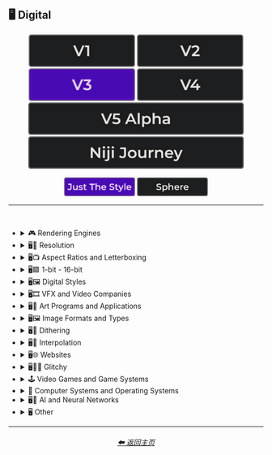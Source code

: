 <h2>🖥 Digital</h2>

<div align="center">

[<img src="/Images/Repo_Parts/Buttons/Version_Buttons/button_version_V1_inactive.webp?raw=true" alt="MidJourney V1" height="64" />](/Pages/MJ_V1/Style_Pages/Sphere/Digital.md)
[<img src="/Images/Repo_Parts/Buttons/Version_Buttons/button_version_V2_inactive.webp?raw=true" alt="MidJourney V2" height="64" />](/Pages/MJ_V2/Style_Pages/Sphere/Digital.md)
[<img src="/Images/Repo_Parts/Buttons/Version_Buttons/button_version_V3_active.webp?raw=true" alt="MidJourney V3" height="64" />](/Pages/MJ_V3/Style_Pages/Just_The_Style/Digital.md)
[<img src="/Images/Repo_Parts/Buttons/Version_Buttons/button_version_V4_inactive.webp?raw=true" alt="MidJourney V4" height="64" />](/Pages/MJ_V4/Style_Pages/Just_The_Style/Digital.md)
<br>
[<img src="/Images/Repo_Parts/Buttons/Version_Buttons/button_version_V5_Alpha_inactive_half.webp?raw=true" alt="MidJourney V5" height="64" />](/Pages/MJ_V5/Style_Pages/Just_The_Style/Digital.md)
[<img src="/Images/Repo_Parts/Buttons/Version_Buttons/button_version_niji_inactive_half.webp?raw=true" alt="Niji Journey" height="64" />](/Pages/Niji_Journey/Style_Pages/Digital.md)

[<img src="/Images/Repo_Parts/Buttons/Image_Type_Buttons/button_just_the_style_active.webp?raw=true" alt="Just The Style" width="140.5" />](/Pages/MJ_V3/Style_Pages/Just_The_Style/Digital.md)
[<img src="/Images/Repo_Parts/Buttons/Image_Type_Buttons/button_sphere_inactive.webp?raw=true" alt="Sphere" width="140.5" />](/Pages/MJ_V3/Style_Pages/Sphere/Digital.md)

</div>

<hr>
<br>


- <details><summary>🎮 Rendering Engines</summary><p><div align="center">

    | Rendering Engine |
    | :-: |
    | <img src="/Images/MJ_V3/MidJourney_Styles/Wave_13/Rendering_Engine.webp?raw=true" width="256" /> |
    
    <br>

    | Octane | Cinema4D | C4D |
    | :-: | :-: | :-: |
    | <img src="/Images/MJ_V3/MidJourney_Styles/Octane.webp?raw=true" width="256" /> | <img src="/Images/MJ_V3/MidJourney_Styles/Cinema4D.webp?raw=true" width="256" /> | <img src="/Images/MJ_V3/MidJourney_Styles/C4D.webp?raw=true" width="256" /> |
    
    <br>
    
    | Unreal Engine | Unity Engine |
    | :-: | :-: |
    | <img src="/Images/MJ_V3/MidJourney_Styles/Unreal_Engine.webp?raw=true" width="256" /> | <img src="/Images/MJ_V3/MidJourney_Styles/Unity_Engine.webp?raw=true" width="256" /> |
    
    <br>
    
    | Rendered in Houdini | Houdini-Render | Redshift Render |
    | :-: | :-: | :-: |
    | <img src="/Images/MJ_V3/MidJourney_Styles/Rendered_in_Houdini.webp?raw=true" width="256" /> | <img src="/Images/MJ_V3/MidJourney_Styles/Houdini-Render.webp?raw=true" width="256" /> | <img src="/Images/MJ_V3/MidJourney_Styles/Redshift_Render.webp?raw=true" width="256" /> |

    <br>
    
    | Blender Render | Cycles Render | OptiX-Render |
    | :-: | :-: | :-: |
    | <img src="/Images/MJ_V3/MidJourney_Styles/Blender_Render.webp?raw=true" width="256" /> | <img src="/Images/MJ_V3/MidJourney_Styles/Cycles_Render.webp?raw=true" width="256" /> | <img src="/Images/MJ_V3/MidJourney_Styles/OptiX-Render.webp?raw=true" width="256" /> |

    <br>
    
    | Povray | Vray | CryEngine |
    | :-: | :-: | :-: |
    | <img src="/Images/MJ_V3/MidJourney_Styles/Povray.webp?raw=true" width="256" /> | <img src="/Images/MJ_V3/MidJourney_Styles/Vray.webp?raw=true" width="256" /> | <img src="/Images/MJ_V3/MidJourney_Styles/CryEngine.webp?raw=true" width="256" /> | 
    
    <br>
    
    | LuxCoreRender | Silicon Render |
    | :-: | :-: |
    | <img src="/Images/MJ_V3/MidJourney_Styles/LuxCoreRender.webp?raw=true" width="256" /> | <img src="/Images/MJ_V3/MidJourney_Styles/Wave_11/Silicon_Render.webp?raw=true" width="256" /> |

    <br>

    | MentalRay-Render | Raylectron |
    | :-: | :-: |
    | <img src="/Images/MJ_V3/MidJourney_Styles/MentalRay-Render.webp?raw=true" width="256" /> | <img src="/Images/MJ_V3/MidJourney_Styles/Raylectron.webp?raw=true" width="256" /> |

    <br>
    
    | Infini-D-Render | Zbrush | Sketchfab |
    | :-: | :-: | :-: |
    | <img src="/Images/MJ_V3/MidJourney_Styles/Infini-D-Render.webp?raw=true" width="256" /> | <img src="/Images/MJ_V3/MidJourney_Styles/Zbrush.webp?raw=true" width="256" /> | <img src="/Images/MJ_V3/MidJourney_Styles/Sketchfab.webp?raw=true" width="256" /> |
    
    <br>
    
    | OpenGL | DirectX |
    | :-: | :-: |
    | <img src="/Images/MJ_V3/MidJourney_Styles/OpenGL.webp?raw=true" width="256" /> | <img src="/Images/MJ_V3/MidJourney_Styles/DirectX.webp?raw=true" width="256" /> |

    <br>
    
    | Autodesk 3ds Max | SketchUp | Terragen |
    | :-: | :-: | :-: |
    | <img src="/Images/MJ_V3/MidJourney_Styles/Autodesk_3ds_Max.webp?raw=true" width="256" /> | <img src="/Images/MJ_V3/MidJourney_Styles/SketchUp.webp?raw=true" width="256" /> | <img src="/Images/MJ_V3/MidJourney_Styles/Terragen.webp?raw=true" width="256" /> |

    <br>
    
    | Arnold Render |
    | :-: |
    | <img src="/Images/MJ_V3/MidJourney_Styles/Wave_14/Arnold_Render.webp?raw=true" width="256" /> |

  </div></p></details>


- <details><summary>🖥📐 Resolution</summary><p><div align="center">

    | 4k | 8k | 16k |
    | :-: | :-: | :-: |
    | <img src="/Images/MJ_V3/MidJourney_Styles/4k.webp?raw=true" width="256" /> | <img src="/Images/MJ_V3/MidJourney_Styles/8k.webp?raw=true" width="256" /> | <img src="/Images/MJ_V3/MidJourney_Styles/16k.webp?raw=true" width="256" /> |
    
    <br>
    
    | 32k | Super-Resolution |
    | :-: | :-: |
    |  <img src="/Images/MJ_V3/MidJourney_Styles/32k.webp?raw=true" width="256" />	| <img src="/Images/MJ_V3/MidJourney_Styles/Super-Resolution.webp?raw=true" width="256" /> |
    
    <br>

    | UHD | Ultra-HD |
    | :-: | :-: |
    | <img src="/Images/MJ_V3/MidJourney_Styles/Wave_14/UHD.webp?raw=true" width="256" /> | <img src="/Images/MJ_V3/MidJourney_Styles/Ultra-HD.webp?raw=true" width="256" /> |

    <br>
    
    | HD | Full-HD |
    | :-: | :-: |
    | <img src="/Images/MJ_V3/MidJourney_Styles/HD.webp?raw=true" width="256" /> | <img src="/Images/MJ_V3/MidJourney_Styles/Full-HD.webp?raw=true" width="256" /> |

    <br>

    | 144p | 240p | 480p |
    | :-: | :-: | :-: |
    | <img src="/Images/MJ_V3/MidJourney_Styles/144p.webp?raw=true" width="256" /> | <img src="/Images/MJ_V3/MidJourney_Styles/240p.webp?raw=true" width="256" /> | <img src="/Images/MJ_V3/MidJourney_Styles/480p.webp?raw=true" width="256" /> |

    <br>

    | 720p | 1080p |
    | :-: | :-: |
    | <img src="/Images/MJ_V3/MidJourney_Styles/720p.webp?raw=true" width="256" /> | <img src="/Images/MJ_V3/MidJourney_Styles/1080p.webp?raw=true" width="256" /> |

    </div></p></details>



- <details><summary>🖥📺 Aspect Ratios and Letterboxing</summary><p><div align="center">

    | Fullscreen | Widescreen | Anamorphic Widescreen |
    | :-: | :-: | :-: |
    | <img src="/Images/MJ_V3/MidJourney_Styles/Fullscreen.webp?raw=true" width="256" /> | <img src="/Images/MJ_V3/MidJourney_Styles/Widescreen.webp?raw=true" width="256" /> | <img src="/Images/MJ_V3/MidJourney_Styles/Anamorphic_Widescreen.webp?raw=true" width="256" /> |

    | Pillarbox | Letterboxing | Windowbox |
    | :-: | :-: | :-: |
    | <img src="/Images/MJ_V3/MidJourney_Styles/Pillarbox.webp?raw=true" width="256" /> | <img src="/Images/MJ_V3/MidJourney_Styles/Letterboxing.webp?raw=true" width="256" /> | <img src="/Images/MJ_V3/MidJourney_Styles/Windowbox.webp?raw=true" width="256" /> |

    </div></p></details>


- <details><summary>🖥🟩 1-bit - 16-bit</summary><p><div align="center">

    | 1-bit | 2-bit | 3-bit |
    | :-: | :-: | :-: |
    | <img src="/Images/MJ_V3/MidJourney_Styles/1-bit.webp?raw=true" width="256" /> | <img src="/Images/MJ_V3/MidJourney_Styles/2-bit.webp?raw=true" width="256" /> | <img src="/Images/MJ_V3/MidJourney_Styles/3-bit.webp?raw=true" width="256" /> | 
    
    <br>
    
    | 4-bit | 4-bit RGB | 6-bit |
    | :-: | :-: | :-: |
    | <img src="/Images/MJ_V3/MidJourney_Styles/4-bit.webp?raw=true" width="256" /> | <img src="/Images/MJ_V3/MidJourney_Styles/4-bit_RGB.webp?raw=true" width="256" /> | <img src="/Images/MJ_V3/MidJourney_Styles/6-bit.webp?raw=true" width="256" /> |
    
    <br>
    
    | 8-bit | 8-bit RGB |
    | :-: | :-: |
    | <img src="/Images/MJ_V3/MidJourney_Styles/8-bit.webp?raw=true" width="256" /> | <img src="/Images/MJ_V3/MidJourney_Styles/8-bit_RGB.webp?raw=true" width="256" /> |
    
    <br>
    
    | 12-bit | 12-bit RGB |
    | :-: | :-: |
    | <img src="/Images/MJ_V3/MidJourney_Styles/12-bit.webp?raw=true" width="256" /> | <img src="/Images/MJ_V3/MidJourney_Styles/12-bit_RGB.webp?raw=true" width="256" /> |

    <br>
    
    | 16-bit | 16-bit RGB |
    | :-: | :-: |
    | <img src="/Images/MJ_V3/MidJourney_Styles/16-bit.webp?raw=true" width="256" /> | <img src="/Images/MJ_V3/MidJourney_Styles/16-bit_RGB.webp?raw=true" width="256" /> |

    </div></p></details>


- <details><summary>🖥🖼 Digital Styles</summary><p><div align="center">

    | AR | VR | HQ |
    | :-: | :-: | :-: |
    | <img src="/Images/MJ_V3/MidJourney_Styles/AR.webp?raw=true" width="256" /> | <img src="/Images/MJ_V3/MidJourney_Styles/VR.webp?raw=true" width="256" /> | <img src="/Images/MJ_V3/MidJourney_Styles/Wave_14/HQ.webp?raw=true" width="256" /> |

    <br>
    
    | Virtualcore | Technocore |
    | :-: | :-: |
    | <img src="/Images/MJ_V3/MidJourney_Styles/Virtualcore.webp?raw=true" width="256" /> | <img src="/Images/MJ_V3/MidJourney_Styles/Technocore.webp?raw=true" width="256" /> |

    <br>

    | Cyberspace | Cyberdelic |
    | :-: | :-: |
    | <img src="/Images/MJ_V3/MidJourney_Styles/Wave_11/Cyberspace.webp?raw=true" width="256" /> | <img src="/Images/MJ_V3/MidJourney_Styles/Cyberdelic.webp?raw=true" width="256" /> |

    <br>

    | Cyberprep | Cybernoir | Cybernetics |
    | :-: | :-: | :-: |
    | <img src="/Images/MJ_V3/MidJourney_Styles/Cyberprep.webp?raw=true" width="256" /> | <img src="/Images/MJ_V3/MidJourney_Styles/Wave_11/Cybernoir.webp?raw=true" width="256" /> | <img src="/Images/MJ_V3/MidJourney_Styles/Wave_14/Cybernetics.webp?raw=true" width="256" /> |

    <br>

    | Hexatron | Trillwave |
    | :-: | :-: |
    | <img src="/Images/MJ_V3/MidJourney_Styles/Hexatron.webp?raw=true" width="256" /> | <img src="/Images/MJ_V3/MidJourney_Styles/Wave_11/Trillwave.webp?raw=true" width="256" /> |


    <br>

    | Analog | Analogpunk |
    | :-: | :-: |
    | <img src="/Images/MJ_V3/MidJourney_Styles/Wave_13/Analog.webp?raw=true" width="256" /> | <img src="/Images/MJ_V3/MidJourney_Styles/Analogpunk.webp?raw=true" width="256" /> |

    <br>

    | Digital | Digitalpunk |
    | :-: | :-: |
    | <img src="/Images/MJ_V3/MidJourney_Styles/Wave_13/Digital.webp?raw=true" width="256" /> | <img src="/Images/MJ_V3/MidJourney_Styles/Digitalpunk.webp?raw=true" width="256" /> |

    <br>

    | Cyber Minimalism | Frutiger Aero | Abstract Tech |
    | :-: | :-: | :-: |
    | <img src="/Images/MJ_V3/MidJourney_Styles/Wave_10/Cyber_Minimalism.webp?raw=true" width="256" /> | <img src="/Images/MJ_V3/MidJourney_Styles/Wave_10/Frutiger_Aero.webp?raw=true" width="256" /> | <img src="/Images/MJ_V3/MidJourney_Styles/Wave_10/Abstract_Tech.webp?raw=true" width="256" /> |

    <br>

    | Emulated | Pixelscape |
    | :-: | :-: |
    | <img src="/Images/MJ_V3/MidJourney_Styles/Pixelscape.webp?raw=true" width="256" /> | <img src="/Images/MJ_V3/MidJourney_Styles/Emulated.webp?raw=true" width="256" /> |

    <br>

    | Memecore | Old Memecore |
    | :-: | :-: |
    | <img src="/Images/MJ_V3/MidJourney_Styles/Memecore.webp?raw=true" width="256" /> | <img src="/Images/MJ_V3/MidJourney_Styles/Wave_10/Old_Memecore.webp?raw=true" width="256" /> |

    <br>

    | Old Web |
    | :-: |
    | <img src="/Images/MJ_V3/MidJourney_Styles/Wave_10/Old_Web.webp?raw=true" width="256" /> |

    <br>
    
    | Algorithmic |
    | :-: |
    | <img src="/Images/MJ_V3/MidJourney_Styles/Algorithmic.webp?raw=true" width="256" /> |

  </div></p></details>
 


- <details><summary>🖥🎞 VFX and Video Companies</summary><p><div align="center">

    | Disney | Pixar | Dreamworks |
    | :-: | :-: | :-: |
    | <img src="/Images/MJ_V3/MidJourney_Styles/Disney.webp?raw=true" width="256" /> | <img src="/Images/MJ_V3/MidJourney_Styles/Pixar.webp?raw=true" width="256" /> | <img src="/Images/MJ_V3/MidJourney_Styles/Dreamworks.webp?raw=true" width="256" /> |

    | IMAX | Imageworks | Framestore |
    | :-: | :-: | :-: |
    | <img src="/Images/MJ_V3/MidJourney_Styles/IMAX.webp?raw=true" width="256" /> | <img src="/Images/MJ_V3/MidJourney_Styles/Imageworks.webp?raw=true" width="256" /> | <img src="/Images/MJ_V3/MidJourney_Styles/Framestore.webp?raw=true" width="256" /> |

    | Pixomondo | Luma Pictures | Criterion Collection |
    | :-: | :-: | :-: |
    | <img src="/Images/MJ_V3/MidJourney_Styles/Pixomondo.webp?raw=true" width="256" /> | <img src="/Images/MJ_V3/MidJourney_Styles/Luma_Pictures.webp?raw=true" width="256" /> | <img src="/Images/MJ_V3/MidJourney_Styles/Criterion_Collection.webp?raw=true" width="256" /> |

  </div></p></details>



- <details><summary>🖥🎨 Art Programs and Applications</summary><p><div align="center">

    | Program | App | Application |
    | :-: | :-: | :-: |
    | <img src="/Images/MJ_V3/MidJourney_Styles/Wave_13/Program.webp?raw=true" width="256" /> | <img src="/Images/MJ_V3/MidJourney_Styles/Wave_13/App.webp?raw=true" width="256" /> | <img src="/Images/MJ_V3/MidJourney_Styles/Wave_13/Application.webp?raw=true" width="256" /> |
    
    <br>

    | Microsoft Paint | MSPaint | Drawn in Kid Pix |
    | :-: | :-: | :-: |
    | <img src="/Images/MJ_V3/MidJourney_Styles/Microsoft_Paint.webp?raw=true" width="256" /> | <img src="/Images/MJ_V3/MidJourney_Styles/MSPaint.webp?raw=true" width="256" /> | <img src="/Images/MJ_V3/MidJourney_Styles/Drawn_in_Kid_Pix.webp?raw=true" width="256" /> |
    
    <br>
    
    | Photoshop | Adobe Lightroom | Drawn in Illustrator |
    | :-: | :-: | :-: |
    | <img src="/Images/MJ_V3/MidJourney_Styles/Photoshop.webp?raw=true" width="256" /> | <img src="/Images/MJ_V3/MidJourney_Styles/Adobe_Lightroom.webp?raw=true" width="256" /> | <img src="/Images/MJ_V3/MidJourney_Styles/Drawn_in_Illustrator.webp?raw=true" width="256" /> |

    <br>

    | Adobe Premier | After Effects |
    | :-: | :-: |
    | <img src="/Images/MJ_V3/MidJourney_Styles/Adobe_Premier.webp?raw=true" width="256" /> | <img src="/Images/MJ_V3/MidJourney_Styles/After_Effects.webp?raw=true" width="256" /> |

    <br>

    | Adobe Flash | Shockwave Flashplayer |
    | :-: | :-: |
    | <img src="/Images/MJ_V3/MidJourney_Styles/Adobe_Flash.webp?raw=true" width="256" /> | <img src="/Images/MJ_V3/MidJourney_Styles/Shockwave_Flashplayer.webp?raw=true" width="256" /> |

    <br>

    | Drawn in Paint.NET | Drawn in GIMP | Drawn in Photo-Paint-X5 |
    | :-: | :-: | :-: |
    | <img src="/Images/MJ_V3/MidJourney_Styles/Drawn_in_Paint.NET.webp?raw=true" width="256" /> | <img src="/Images/MJ_V3/MidJourney_Styles/Drawn_in_GIMP.webp?raw=true" width="256" /> | <img src="/Images/MJ_V3/MidJourney_Styles/Drawn_in_Photo-Paint-X5.webp?raw=true" width="256" /> |

    <br>

    | Drawn in Aseprite | Drawn in Pyxel Edit |
    | :-: | :-: |
    | <img src="/Images/MJ_V3/MidJourney_Styles/Drawn_in_Aseprite.webp?raw=true" width="256" /> | <img src="/Images/MJ_V3/MidJourney_Styles/Drawn_in_Pyxel_Edit.webp?raw=true" width="256" /> |

  </div></p></details>



- <details><summary>🖥🖼 Image Formats and Types</summary><p><div align="center">

    | Graphic | Graphics |
    | :-: | :-: |
    | <img src="/Images/MJ_V3/MidJourney_Styles/Wave_13/Graphic.webp?raw=true" width="256" /> | <img src="/Images/MJ_V3/MidJourney_Styles/Wave_13/Graphics.webp?raw=true" width="256" /> |
    
    <br>
    
    | Picture | Image |
    | :-: | :-: |
    | <img src="/Images/MJ_V3/MidJourney_Styles/Wave_13/Picture.webp?raw=true" width="256" /> | <img src="/Images/MJ_V3/MidJourney_Styles/Wave_13/Image.webp?raw=true" width="256" /> |
    
    <br>

    | Raster | Vector Graphics |
    | :-: | :-: |
    | <img src="/Images/MJ_V3/MidJourney_Styles/Raster.webp?raw=true" width="256" /> | <img src="/Images/MJ_V3/MidJourney_Styles/Vector_Graphics.webp?raw=true" width="256" /> |
    
    <br>
    
    | Bitmap | Jpeg | Icon |
    | :-: | :-: | :-: |
    | <img src="/Images/MJ_V3/MidJourney_Styles/Bitmap.webp?raw=true" width="256" /> | <img src="/Images/MJ_V3/MidJourney_Styles/Jpeg.webp?raw=true" width="256" /> | <img src="/Images/MJ_V3/MidJourney_Styles/Icon.webp?raw=true" width="256" /> |
    
    <br>

    | Animated GIF | Video |
    | :-: | :-: |
    | <img src="/Images/MJ_V3/MidJourney_Styles/Wave_10/Animated_GIF.webp?raw=true" width="256" /> | <img src="/Images/MJ_V3/MidJourney_Styles/Wave_13/Video.webp?raw=true" width="256" /> |

    <br>

    | Render | Rendered | Rendering |
    | :-: | :-: | :-: |
    | <img src="/Images/MJ_V3/MidJourney_Styles/Wave_13/Render.webp?raw=true" width="256" /> | <img src="/Images/MJ_V3/MidJourney_Styles/Wave_13/Rendered.webp?raw=true" width="256" /> | <img src="/Images/MJ_V3/MidJourney_Styles/Wave_13/Rendering.webp?raw=true" width="256" /> |

    <br>

    | 3D Model | 3D Render | Precision Rendering |
    | :-: | :-: | :-: |
    | <img src="/Images/MJ_V3/MidJourney_Styles/3D_Model.webp?raw=true" width="256" /> | <img src="/Images/MJ_V3/MidJourney_Styles/3D_Render.webp?raw=true" width="256" /> | <img src="/Images/MJ_V3/MidJourney_Styles/Precision_Rendering.webp?raw=true" width="256" /> |
    
    <br>
    
    | Wiremap | Lowpoly | Low Poly |
    | :-: | :-: | :-: |
    | <img src="/Images/MJ_V3/MidJourney_Styles/Wiremap.webp?raw=true" width="256" /> | <img src="/Images/MJ_V3/MidJourney_Styles/Lowpoly.webp?raw=true" width="256" /> | <img src="/Images/MJ_V3/MidJourney_Styles/Low_Poly.webp?raw=true" width="256" /> |

    <br>

    | Pre-Rendered Graphics | Physically Based Rendering |
    | :-: | :-: |
    | <img src="/Images/MJ_V3/MidJourney_Styles/Pre-Rendered_Graphics.webp?raw=true" width="256" /> | <img src="/Images/MJ_V3/MidJourney_Styles/Physically_Based_Rendering.webp?raw=true" width="256" /> |

    <br>
    
    | Computational Geometry |
    | :-: |
    | <img src="/Images/MJ_V3/MidJourney_Styles/Computational_Geometry.webp?raw=true" width="256" /> |

    <br>
    
    | Holographic | Holography |
    | :-: | :-: |
    | <img src="/Images/MJ_V3/MidJourney_Styles/Holographic.webp?raw=true" width="256" /> | <img src="/Images/MJ_V3/MidJourney_Styles/Holography.webp?raw=true" width="256" /> |
    
    <br>
    
    | Texture | Seamless Texture |
    | :-: | :-: |
    | <img src="/Images/MJ_V3/MidJourney_Styles/Wave_13/Texture.webp?raw=true" width="256" /> | <img src="/Images/MJ_V3/MidJourney_Styles/Wave_13/Seamless_Texture.webp?raw=true" width="256" /> |
    
    <br>

    | Digital Art | Pixel Art | Voxel Art |
    | :-: | :-: | :-: |
    | <img src="/Images/MJ_V3/MidJourney_Styles/Digital_Art.webp?raw=true" width="256" /> | <img src="/Images/MJ_V3/MidJourney_Styles/Pixel_Art.webp?raw=true" width="256" /> | <img src="/Images/MJ_V3/MidJourney_Styles/Voxel_Art.webp?raw=true" width="256" /> | 
    
    <br>

    | Pixel-Perfect | ASCII | Tilemap |
    | :-: | :-: | :-: |
    | <img src="/Images/MJ_V3/MidJourney_Styles/Pixel-Perfect.webp?raw=true" width="256" /> | <img src="/Images/MJ_V3/MidJourney_Styles/ASCII.webp?raw=true" width="256" /> | <img src="/Images/MJ_V3/MidJourney_Styles/Tilemap.webp?raw=true" width="256" /> |
    
    <br>
    
    | Meme | NFT | Clip Art |
    | :-: | :-: | :-: |
    | <img src="/Images/MJ_V3/MidJourney_Styles/Meme.webp?raw=true" width="256" /> | <img src="/Images/MJ_V3/MidJourney_Styles/NFT.webp?raw=true" width="256" /> | <img src="/Images/MJ_V3/MidJourney_Styles/Clip_Art.webp?raw=true" width="256" /> |
    
    <br>
    
    | Photomontage | Stock Photo | Wallpaper |
    | :-: | :-: | :-: |
    | <img src="/Images/MJ_V3/MidJourney_Styles/Photomontage.webp?raw=true" width="256" /> | <img src="/Images/MJ_V3/MidJourney_Styles/Stock_Photo.webp?raw=true" width="256" /> | <img src="/Images/MJ_V3/MidJourney_Styles/Wallpaper.webp?raw=true" width="256" /> |

    <br>

    | Procedural Texture | Algorithmic Art |
    | :-: | :-: |
    | <img src="/Images/MJ_V3/MidJourney_Styles/Procedural_Texture.webp?raw=true" width="256" /> | <img src="/Images/MJ_V3/MidJourney_Styles/Algorithmic_Art.webp?raw=true" width="256" /> |

    <br>

    | Character Design | Character Portrait |
    | :-: | :-: |
    | <img src="/Images/MJ_V3/MidJourney_Styles/Wave_12/Character_Design.webp?raw=true" width="256" /> | <img src="/Images/MJ_V3/MidJourney_Styles/Character_Portrait.webp?raw=true" width="256" /> |

    <br>
    
    | Creative Commons Attribution |
    | :-: |
    | <img src="/Images/MJ_V3/MidJourney_Styles/Wave_14/Creative_Commons_Attribution.webp?raw=true" width="256" /> |

  </div></p></details>



- <details><summary>🖥🏁 Dithering</summary><p><div align="center">

    | Dither | Dithering |
    | :-: | :-: |
    | <img src="/Images/MJ_V3/MidJourney_Styles/Wave_13/Dither.webp?raw=true" width="256" /> | <img src="/Images/MJ_V3/MidJourney_Styles/Dithering.webp?raw=true" width="256" /> |
    
    <br>

    | Floyd–Steinberg Dithering | Bayer-Matrix Dithering |
    | :-: | :-: |
    | <img src="/Images/MJ_V3/MidJourney_Styles/FloydSteinberg_Dithering.webp?raw=true" width="256" /> | <img src="/Images/MJ_V3/MidJourney_Styles/Bayer-Matrix_Dithering.webp?raw=true" width="256" /> |

    <br>

    | 2x2-Bayer-Matrix Dithering | 4x4-Bayer-Matrix Dithering | 8x8-Bayer-Matrix Dithering |
    | :-: | :-: | :-: |
    | <img src="/Images/MJ_V3/MidJourney_Styles/2x2-Bayer-Matrix_Dithering.webp?raw=true" width="256" /> | <img src="/Images/MJ_V3/MidJourney_Styles/4x4-Bayer-Matrix_Dithering.webp?raw=true" width="256" /> | <img src="/Images/MJ_V3/MidJourney_Styles/8x8-Bayer-Matrix_Dithering.webp?raw=true" width="256" /> |

    <br>

    | Burkes Dithering | Stucki Dithering | Atkinson Dithering |
    | :-: | :-: | :-: |
    | <img src="/Images/MJ_V3/MidJourney_Styles/Burkes_Dithering.webp?raw=true" width="256" /> | <img src="/Images/MJ_V3/MidJourney_Styles/Stucki_Dithering.webp?raw=true" width="256" /> | <img src="/Images/MJ_V3/MidJourney_Styles/Atkinson_Dithering.webp?raw=true" width="256" /> |

    <br>

    | Jarvis-Judice-Ninke Dithering | Sierra Dithering | Gradient-Based Error-Diffusion Dithering |
    | :-: | :-: | :-: |
    | <img src="/Images/MJ_V3/MidJourney_Styles/Jarvis-Judice-Ninke_Dithering.webp?raw=true" width="256" /> | <img src="/Images/MJ_V3/MidJourney_Styles/Sierra_Dithering.webp?raw=true" width="256" /> | <img src="/Images/MJ_V3/MidJourney_Styles/Gradient-Based_Error-Diffusion_Dithering.webp?raw=true" width="256" /> |

  </div></p></details>


- <details><summary>🖥🔘 Interpolation</summary><p><div align="center">

    | Interpolation | Bicubic Interpolation | Bilinear Interpolation |
    | :-: | :-: | :-: |
    | <img src="/Images/MJ_V3/MidJourney_Styles/Interpolation.webp?raw=true" width="256" /> | <img src="/Images/MJ_V3/MidJourney_Styles/Bicubic_Interpolation.webp?raw=true" width="256" /> | <img src="/Images/MJ_V3/MidJourney_Styles/Bilinear_Interpolation.webp?raw=true" width="256" /> |

  </div></p></details>


- <details><summary>🖥🌐 Websites</summary><p><div align="center">

    | Website | Webbrutalism | Geocities |
    | :-: | :-: | :-: |
    | <img src="/Images/MJ_V3/MidJourney_Styles/Website.webp?raw=true" width="256" /> | <img src="/Images/MJ_V3/MidJourney_Styles/Webbrutalism.webp?raw=true" width="256" /> | <img src="/Images/MJ_V3/MidJourney_Styles/Geocities.webp?raw=true" width="256" /> |
    
    <br>

    | Artstation | Trending on Artstation | Polycount |
    | :-: | :-: | :-: |
    | <img src="/Images/MJ_V3/MidJourney_Styles/Artstation.webp?raw=true" width="256" /> | <img src="/Images/MJ_V3/MidJourney_Styles/Trending_on_Artstation.webp?raw=true" width="256" /> | <img src="/Images/MJ_V3/MidJourney_Styles/Polycount.webp?raw=true" width="256" /> |
    
    <br>

    | DeviantArt | Flickr | Behance |
    | :-: | :-: | :-: |
    | <img src="/Images/MJ_V3/MidJourney_Styles/DeviantArt.webp?raw=true" width="256" /> | <img src="/Images/MJ_V3/MidJourney_Styles/Flickr.webp?raw=true" width="256" />  | <img src="/Images/MJ_V3/MidJourney_Styles/Wave_14/Behance.webp?raw=true" width="256" /> |

    <br>
    
    | Social Media |
    | :-: |
    | <img src="/Images/MJ_V3/MidJourney_Styles/Social_Media.webp?raw=true" width="256" /> |

    <br>

    | Art on Instagram | Instagram-Art | Artstation-Art |
    | :-: | :-: | :-: |
    | <img src="/Images/MJ_V3/MidJourney_Styles/Art_on_Instagram.webp?raw=true" width="256" /> | <img src="/Images/MJ_V3/MidJourney_Styles/Wave_13/Instagram-Art.webp?raw=true" width="256" /> | <img src="/Images/MJ_V3/MidJourney_Styles/Wave_13/Artstation-Art.webp?raw=true" width="256" /> |
    
    <br>
    
    | CGSociety | Pixiv | Unsplash |
    | :-: | :-: | :-: |
    | <img src="/Images/MJ_V3/MidJourney_Styles/CGSociety.webp?raw=true" width="256" /> | <img src="/Images/MJ_V3/MidJourney_Styles/Pixiv.webp?raw=true" width="256" /> | <img src="/Images/MJ_V3/MidJourney_Styles/Unsplash.webp?raw=true" width="256" /> |

    <br>
    
    | Google Maps |
    | :-: |
    | <img src="/Images/MJ_V3/MidJourney_Styles/Wave_12/Google_Maps.webp?raw=true" width="256" /> |

    <br>
    
    | Flaticon |
    | :-: |
    | <img src="/Images/MJ_V3/MidJourney_Styles/Flaticon.webp?raw=true" width="256" /> |

  </div></p></details>


- <details><summary>🖥👩‍💻 Glitchy</summary><p><div align="center">

    | Glitchcore | Matrix |
    | :-: | :-: |
    | <img src="/Images/MJ_V3/MidJourney_Styles/Glitchcore.webp?raw=true" width="256" /> | <img src="/Images/MJ_V3/MidJourney_Styles/Matrix.webp?raw=true" width="256" /> |

    | Glitchy | Glitching |
    | :-: | :-: |
    | <img src="/Images/MJ_V3/MidJourney_Styles/Glitchy.webp?raw=true" width="256" /> | <img src="/Images/MJ_V3/MidJourney_Styles/Glitching.webp?raw=true" width="256" /> |
    
    <br>
    
    | Data Moshing | Datamoshing | Databending |
    | :-: | :-: | :-: |
    | <img src="/Images/MJ_V3/MidJourney_Styles/Data_Moshing.webp?raw=true" width="256" /> | <img src="/Images/MJ_V3/MidJourney_Styles/Datamoshing.webp?raw=true" width="256" /> | <img src="/Images/MJ_V3/MidJourney_Styles/Databending.webp?raw=true" width="256" /> |
    
    <br>
    
    | Data Manipulation | Artifacting | Fuzzing |
    | :-: | :-: | :-: |
    | <img src="/Images/MJ_V3/MidJourney_Styles/Data_Manipulation.webp?raw=true" width="256" /> | <img src="/Images/MJ_V3/MidJourney_Styles/Artifacting.webp?raw=true" width="256" /> | <img src="/Images/MJ_V3/MidJourney_Styles/Fuzzing.webp?raw=true" width="256" /> |

  </div></p></details>


- <details><summary>🕹 Video Games and Game Systems</summary><p>

  - <details><summary>🕹🖼 Video Game Styles</summary><p><div align="center">

    | Game | Video Game | Flash Game |
    | :-: | :-: | :-: |
    | <img src="/Images/MJ_V3/MidJourney_Styles/Wave_13/Game.webp?raw=true" width="256" /> | <img src="/Images/MJ_V3/MidJourney_Styles/Video_Game.webp?raw=true" width="256" /> | <img src="/Images/MJ_V3/MidJourney_Styles/Flash_Game.webp?raw=true" width="256" /> |
    
    <br>
    
    | HD Mod |
    | :-: |
    | <img src="/Images/MJ_V3/MidJourney_Styles/HD_Mod.webp?raw=true" width="256" /> |
    
    <br>
    
    | Gamercore | Nintencore | Nintendo |
    | :-: | :-: | :-: |
    | <img src="/Images/MJ_V3/MidJourney_Styles/Gamercore.webp?raw=true" width="256" /> | <img src="/Images/MJ_V3/MidJourney_Styles/Nintencore.webp?raw=true" width="256" /> | <img src="/Images/MJ_V3/MidJourney_Styles/Wave_14/Nintendo.webp?raw=true" width="256" /> |
    
    <br>
    
    | Tetris | Tetris Style |
    | :-: | :-: |
    | <img src="/Images/MJ_V3/MidJourney_Styles/Tetris.webp?raw=true" width="256" /> |  <img src="/Images/MJ_V3/MidJourney_Styles/Games/Tetris_Style.webp?raw=true" width="256" /> |
    
    <br>
    
    | Pacman | Pac-Man Style |
    | :-: | :-: |
    | <img src="/Images/MJ_V3/MidJourney_Styles/Pacman.webp?raw=true" width="256" /> |  <img src="/Images/MJ_V3/MidJourney_Styles/Games/Pac-Man_Style.webp?raw=true" width="256" /> |
    
    <br>
    
    | Minecraft | Minecraft Style |
    | :-: | :-: |
    | <img src="/Images/MJ_V3/MidJourney_Styles/Minecraft.webp?raw=true" width="256" /> |  <img src="/Images/MJ_V3/MidJourney_Styles/Games/Minecraft_Style.webp?raw=true" width="256" /> |
    
    <br>
    
    | Terraria | Terraria Style |
    | :-: | :-: |
    | <img src="/Images/MJ_V3/MidJourney_Styles/Terraria.webp?raw=true" width="256" /> |  <img src="/Images/MJ_V3/MidJourney_Styles/Games/Terraria_Style.webp?raw=true" width="256" /> |
    
    <br>
    
    | Roblox |
    | :-: |
    | <img src="/Images/MJ_V3/MidJourney_Styles/Wave_10/Roblox.webp?raw=true" width="256" /> |
    
    <br>
    
    | No Mans Sky |
    | :-: |
    | <img src="/Images/MJ_V3/MidJourney_Styles/Wave_10/No_Mans_Sky.webp?raw=true" width="256" /> |
    
    <br>
    
    | Farmville |
    | :-: |
    | <img src="/Images/MJ_V3/MidJourney_Styles/Wave_14/Farmville.webp?raw=true" width="256" /> |
    
    <br>
    
    | Guitar Hero |
    | :-: |
    | <img src="/Images/MJ_V3/MidJourney_Styles/Wave_14/Guitar_Hero.webp?raw=true" width="256" /> |
    
    <br>
    
    | Fallout | Fallout 4 Style |
    | :-: | :-: |
    | <img src="/Images/MJ_V3/MidJourney_Styles/Fallout.webp?raw=true" width="256" /> |  <img src="/Images/MJ_V3/MidJourney_Styles/Games/Fallout_4_Style.webp?raw=true" width="256" /> |
    
    <br>
    
    | Skyrim | Skyrim Style | Morrowind Style |
    | :-: | :-: | :-: |
    | <img src="/Images/MJ_V3/MidJourney_Styles/Skyrim.webp?raw=true" width="256" /> |  <img src="/Images/MJ_V3/MidJourney_Styles/Games/Skyrim_Style.webp?raw=true" width="256" /> | <img src="/Images/MJ_V3/MidJourney_Styles/Games/Morrowind_Style.webp?raw=true" width="256" /> |
    
    <br>
    
    | Stardew Valley Style | Sid Meiers Civilization Style |
    | :-: | :-: |
    | <img src="/Images/MJ_V3/MidJourney_Styles/Games/Stardew_Valley_Style.webp?raw=true" width="256" /> | <img src="/Images/MJ_V3/MidJourney_Styles/Games/Sid_Meiers_Civilization_Style.webp?raw=true" width="256" /> |
    
    <br>
    
    | Super Mario Style | Pokemon Style |
    | :-: | :-: |
    | <img src="/Images/MJ_V3/MidJourney_Styles/Games/Super_Mario_Style.webp?raw=true" width="256" /> | <img src="/Images/MJ_V3/MidJourney_Styles/Games/Pokemon_Style.webp?raw=true" width="256" /> |
    
    <br>
    
    | Angry Birds Style | Candy Crush Saga Style |
    | :-: | :-: |
    | <img src="/Images/MJ_V3/MidJourney_Styles/Games/Angry_Birds_Style.webp?raw=true" width="256" /> | <img src="/Images/MJ_V3/MidJourney_Styles/Games/Candy_Crush_Saga_Style.webp?raw=true" width="256" /> |
    
    <br>
    
    | Polybius | LSD-Dream-Emulator |
    | :-: | :-: |
    | <img src="/Images/MJ_V3/MidJourney_Styles/Polybius.webp?raw=true" width="256" /> | <img src="/Images/MJ_V3/MidJourney_Styles/LSD-Dream-Emulator.webp?raw=true" width="256" /> |
    
    <br>
    
    | Among Us Style | The Sims 4 Style | Cyberpunk 2077 Style |
    | :-: | :-: | :-: |
    | <img src="/Images/MJ_V3/MidJourney_Styles/Games/Among_Us_Style.webp?raw=true" width="256" /> | <img src="/Images/MJ_V3/MidJourney_Styles/Games/The_Sims_4_Style.webp?raw=true" width="256" /> | <img src="/Images/MJ_V3/MidJourney_Styles/Games/Cyberpunk_2077_Style.webp?raw=true" width="256" /> |
    
    <br>
    
    | Fortnite Style | PUBG Style |
    | :-: | :-: |
    | <img src="/Images/MJ_V3/MidJourney_Styles/Games/Fortnite_Style.webp?raw=true" width="256" /> | <img src="/Images/MJ_V3/MidJourney_Styles/Games/PUBG_Style.webp?raw=true" width="256" /> |
    
    <br>
    
    | Doom 3 Style | Quake 3 Style |
    | :-: | :-: |
    | <img src="/Images/MJ_V3/MidJourney_Styles/Games/Doom_3_Style.webp?raw=true" width="256" /> | <img src="/Images/MJ_V3/MidJourney_Styles/Games/Quake_3_Style.webp?raw=true" width="256" /> |
    
    <br>
    
    | Grand Theft Auto Style | Forza Horizon Style |
    | :-: | :-: |
    | <img src="/Images/MJ_V3/MidJourney_Styles/Games/Grand_Theft_Auto_Style.webp?raw=true" width="256" /> | <img src="/Images/MJ_V3/MidJourney_Styles/Games/Forza_Horizon_Style.webp?raw=true" width="256" /> |
    
    <br>
    
    | Assassins Creed Style | Destiny 2 Style | Mass Effect 3 Style |
    | :-: | :-: | :-: |
    | <img src="/Images/MJ_V3/MidJourney_Styles/Games/Assassins_Creed_Style.webp?raw=true" width="256" /> | <img src="/Images/MJ_V3/MidJourney_Styles/Games/Destiny_2_Style.webp?raw=true" width="256" /> | <img src="/Images/MJ_V3/MidJourney_Styles/Games/Mass_Effect_3_Style.webp?raw=true" width="256" /> |
    
    <br>
    
    | Call of Duty Style | Battlefield Style |
    | :-: | :-: |
    | <img src="/Images/MJ_V3/MidJourney_Styles/Games/Call_of_Duty_Style.webp?raw=true" width="256" /> | <img src="/Images/MJ_V3/MidJourney_Styles/Games/Battlefield_Style.webp?raw=true" width="256" /> |
    
    <br>
    
    | Batman Arkham Knight Style | Marvels Spider-Man Style | Star Wars The Old Republic Style |
    | :-: | :-: | :-: |
    | <img src="/Images/MJ_V3/MidJourney_Styles/Games/Batman_Arkham_Knight_Style.webp?raw=true" width="256" /> | <img src="/Images/MJ_V3/MidJourney_Styles/Games/Marvels_Spider-Man_Style.webp?raw=true" width="256" /> | <img src="/Images/MJ_V3/MidJourney_Styles/Games/Star_Wars_The_Old_Republic_Style.webp?raw=true" width="256" /> |
    
    <br>
    
    | Bioshock Style | Resident Evil Style | Silent Hill 2 Style |
    | :-: | :-: | :-: |
    | <img src="/Images/MJ_V3/MidJourney_Styles/Games/Bioshock_Style.webp?raw=true" width="256" /> | <img src="/Images/MJ_V3/MidJourney_Styles/Games/Resident_Evil_Style.webp?raw=true" width="256" /> | <img src="/Images/MJ_V3/MidJourney_Styles/Games/Silent_Hill_2_Style.webp?raw=true" width="256" /> |
    
    <br>
    
    | Dark Souls 3 Style | Ghost of Tsushima Style | For Honor Style |
    | :-: | :-: | :-: |
    | <img src="/Images/MJ_V3/MidJourney_Styles/Games/Dark_Souls_3_Style.webp?raw=true" width="256" /> | <img src="/Images/MJ_V3/MidJourney_Styles/Games/Ghost_of_Tsushima_Style.webp?raw=true" width="256" /> | <img src="/Images/MJ_V3/MidJourney_Styles/Games/For_Honor_Style.webp?raw=true" width="256" /> |
    
    <br>
    
    | The Last of Us Style | Dishonored Style | Prey Style |
    | :-: | :-: | :-: |
    | <img src="/Images/MJ_V3/MidJourney_Styles/Games/The_Last_of_Us_Style.webp?raw=true" width="256" /> | <img src="/Images/MJ_V3/MidJourney_Styles/Games/Dishonored_Style.webp?raw=true" width="256" /> | <img src="/Images/MJ_V3/MidJourney_Styles/Games/Prey_Style.webp?raw=true" width="256" /> |
    
    <br>
    
    | Bloodborne Style | Disco Elysium Style |
    | :-: | :-: |
    | <img src="/Images/MJ_V3/MidJourney_Styles/Games/Bloodborne_Style.webp?raw=true" width="256" /> | <img src="/Images/MJ_V3/MidJourney_Styles/Games/Disco_Elysium_Style.webp?raw=true" width="256" /> |
    
    <br>
    
    | Far Cry Style | Uncharted 4 Style |
    | :-: | :-: |
    | <img src="/Images/MJ_V3/MidJourney_Styles/Games/Far_Cry_Style.webp?raw=true" width="256" /> | <img src="/Images/MJ_V3/MidJourney_Styles/Games/Uncharted_4_Style.webp?raw=true" width="256" /> |
    
    <br>
    
    | DOTA 2 Style | Counter-Strike Style | League of Legends Style |
    | :-: | :-: | :-: |
    | <img src="/Images/MJ_V3/MidJourney_Styles/Games/DOTA_2_Style.webp?raw=true" width="256" /> | <img src="/Images/MJ_V3/MidJourney_Styles/Games/Counter-Strike_Style.webp?raw=true" width="256" /> | <img src="/Images/MJ_V3/MidJourney_Styles/Games/League_of_Legends_Style.webp?raw=true" width="256" /> |
    
    <br>
    
    | Overwatch Style | Runescape Style | Starcraft Style |
    | :-: | :-: | :-: |
    | <img src="/Images/MJ_V3/MidJourney_Styles/Games/Overwatch_Style.webp?raw=true" width="256" /> | <img src="/Images/MJ_V3/MidJourney_Styles/Games/Runescape_Style.webp?raw=true" width="256" /> | <img src="/Images/MJ_V3/MidJourney_Styles/Games/Starcraft_Style.webp?raw=true" width="256" /> |
    
    <br>
    
    | Gears of War Style | God of War Style | Total War Warhammer Style |
    | :-: | :-: | :-: |
    | <img src="/Images/MJ_V3/MidJourney_Styles/Games/Gears_of_War_Style.webp?raw=true" width="256" /> | <img src="/Images/MJ_V3/MidJourney_Styles/Games/God_of_War_Style.webp?raw=true" width="256" /> | <img src="/Images/MJ_V3/MidJourney_Styles/Games/Total_War_Warhammer_Style.webp?raw=true" width="256" /> |
    
    <br>
    
    | World of Warcraft Style | Diablo Style | Fable 2 Style |
    | :-: | :-: | :-: |
    | <img src="/Images/MJ_V3/MidJourney_Styles/Games/World_of_Warcraft_Style.webp?raw=true" width="256" /> | <img src="/Images/MJ_V3/MidJourney_Styles/Games/Diablo_Style.webp?raw=true" width="256" /> | <img src="/Images/MJ_V3/MidJourney_Styles/Games/Fable_2_Style.webp?raw=true" width="256" /> |
    
    <br>
    
    | Witcher Style | Witcher 3 Style | Hearthstone Style |
    | :-: | :-: | :-: |
    | <img src="/Images/MJ_V3/MidJourney_Styles/Games/Witcher_Style.webp?raw=true" width="256" /> | <img src="/Images/MJ_V3/MidJourney_Styles/Games/Witcher_3_Style.webp?raw=true" width="256" /> | <img src="/Images/MJ_V3/MidJourney_Styles/Games/Hearthstone_Style.webp?raw=true" width="256" /> |
    
    <br>
    
    | Final Fantasy Style | Divinity Original Sin 2 Style | Dragon Age Style |
    | :-: | :-: | :-: |
    | <img src="/Images/MJ_V3/MidJourney_Styles/Games/Final_Fantasy_Style.webp?raw=true" width="256" /> | <img src="/Images/MJ_V3/MidJourney_Styles/Games/Divinity_Original_Sin_2_Style.webp?raw=true" width="256" /> | <img src="/Images/MJ_V3/MidJourney_Styles/Games/Dragon_Age_Style.webp?raw=true" width="256" /> |
    
    <br>
    
    | Horizon Zero Dawn Style | Legends of Runeterra Style | Monster Hunter Rise Style |
    | :-: | :-: | :-: |
    | <img src="/Images/MJ_V3/MidJourney_Styles/Games/Horizon_Zero_Dawn_Style.webp?raw=true" width="256" /> | <img src="/Images/MJ_V3/MidJourney_Styles/Games/Legends_of_Runeterra_Style.webp?raw=true" width="256" /> | <img src="/Images/MJ_V3/MidJourney_Styles/Games/Monster_Hunter_Rise_Style.webp?raw=true" width="256" /> |
    
    <br>
    
    | Ori and The Blind Forest Style | The Long Dark Style |
    | :-: | :-: |
    | <img src="/Images/MJ_V3/MidJourney_Styles/Games/Ori_and_The_Blind_Forest_Style.webp?raw=true" width="256" /> | <img src="/Images/MJ_V3/MidJourney_Styles/Games/The_Long_Dark_Style.webp?raw=true" width="256" /> |
    
    <br>
    
    | Castlevania Style | Darksiders Style | Graveyard Keeper Style |
    | :-: | :-: | :-: |
    | <img src="/Images/MJ_V3/MidJourney_Styles/Games/Castlevania_Style.webp?raw=true" width="256" /> | <img src="/Images/MJ_V3/MidJourney_Styles/Games/Darksiders_Style.webp?raw=true" width="256" /> | <img src="/Images/MJ_V3/MidJourney_Styles/Games/Graveyard_Keeper_Style.webp?raw=true" width="256" /> |
    
    <br>
    
    | Dune Spice Wars Style | Lineage 2 Style |
    | :-: | :-: |
    | <img src="/Images/MJ_V3/MidJourney_Styles/Games/Dune_Spice_Wars_Style.webp?raw=true" width="256" /> | <img src="/Images/MJ_V3/MidJourney_Styles/Games/Lineage_2_Style.webp?raw=true" width="256" /> |
    
    <br>
    
    | XCOM 2 Style | Heroes of Might and Magic 3 Style | Sea of Theaves Style |
    | :-: | :-: | :-: |
    | <img src="/Images/MJ_V3/MidJourney_Styles/Games/XCOM_2_Style.webp?raw=true" width="256" /> | <img src="/Images/MJ_V3/MidJourney_Styles/Games/Heroes_of_Might_and_Magic_3_Style.webp?raw=true" width="256" /> | <img src="/Images/MJ_V3/MidJourney_Styles/Games/Sea_of_Theaves_Style.webp?raw=true" width="256" /> |
    
    <br>
    
    | Shadowrun Style | Stray Style |
    | :-: | :-: |
    | <img src="/Images/MJ_V3/MidJourney_Styles/Games/Shadowrun_Style.webp?raw=true" width="256" /> | <img src="/Images/MJ_V3/MidJourney_Styles/Games/Stray_Style.webp?raw=true" width="256" /> |
    
    <br>
    
    | FIFA 18 Style |
    | :-: |
    | <img src="/Images/MJ_V3/MidJourney_Styles/Games/FIFA_18_Style.webp?raw=true" width="256" /> |

    </div></p></details>


  - <details><summary>🕹🤺 Video Game Characters</summary><p><div align="center">

    | Mario | Luigi | Yoshi |
    | :-: | :-: | :-: |
    | <img src="/Images/MJ_V3/MidJourney_Styles/Mario.webp?raw=true" width="256" /> | <img src="/Images/MJ_V3/MidJourney_Styles/Luigi.webp?raw=true" width="256" /> | <img src="/Images/MJ_V3/MidJourney_Styles/Yoshi.webp?raw=true" width="256" /> |
    
    <br>
    
    | Princess Peach | Rosalina |
    | :-: | :-: |
    | <img src="/Images/MJ_V3/MidJourney_Styles/Princess_Peach.webp?raw=true" width="256" /> | <img src="/Images/MJ_V3/MidJourney_Styles/Rosalina.webp?raw=true" width="256" /> |
    
    <br>
    
    | Wario | Waluigi |
    | :-: | :-: |
    | <img src="/Images/MJ_V3/MidJourney_Styles/Wario.webp?raw=true" width="256" /> | <img src="/Images/MJ_V3/MidJourney_Styles/Waluigi.webp?raw=true" width="256" /> |
    
    <br>
    
    | Diddy Kong | Donkey Kong | Bowser |
    | :-: | :-: | :-: |
    | <img src="/Images/MJ_V3/MidJourney_Styles/Diddy_Kong.webp?raw=true" width="256" /> | <img src="/Images/MJ_V3/MidJourney_Styles/Donkey_Kong.webp?raw=true" width="256" /> | <img src="/Images/MJ_V3/MidJourney_Styles/Bowser.webp?raw=true" width="256" /> |
    
    <br>
    
    | Goomba | Koopa |
    | :-: | :-: |
    | <img src="/Images/MJ_V3/MidJourney_Styles/Goomba.webp?raw=true" width="256" /> | <img src="/Images/MJ_V3/MidJourney_Styles/Koopa.webp?raw=true" width="256" /> |
    
    <br>
    
    | Kirby | King Dedede |
    | :-: | :-: |
    | <img src="/Images/MJ_V3/MidJourney_Styles/Kirby.webp?raw=true" width="256" /> | <img src="/Images/MJ_V3/MidJourney_Styles/King_Dedede.webp?raw=true" width="256" /> |
    
    <br>
    
    | Pikachu | Meowth | Jigglypuff |
    | :-: | :-: | :-: |
    | <img src="/Images/MJ_V3/MidJourney_Styles/Pikachu.webp?raw=true" width="256" /> | <img src="/Images/MJ_V3/MidJourney_Styles/Meowth.webp?raw=true" width="256" /> | <img src="/Images/MJ_V3/MidJourney_Styles/Jigglypuff.webp?raw=true" width="256" /> |
    
    <br>
    
    | Charmander | Charizard |
    | :-: | :-: |
    | <img src="/Images/MJ_V3/MidJourney_Styles/Charmander.webp?raw=true" width="256" /> | <img src="/Images/MJ_V3/MidJourney_Styles/Charizard.webp?raw=true" width="256" /> |
    
    <br>
    
    | Squirtle | Bulbasaur |
    | :-: | :-: |
    | <img src="/Images/MJ_V3/MidJourney_Styles/Squirtle.webp?raw=true" width="256" /> | <img src="/Images/MJ_V3/MidJourney_Styles/Bulbasaur.webp?raw=true" width="256" /> |
    
    <br>
    
    | Sonic | Knuckles the Echidna | Doctor Eggman |
    | :-: | :-: | :-: |
    | <img src="/Images/MJ_V3/MidJourney_Styles/Sonic.webp?raw=true" width="256" /> | <img src="/Images/MJ_V3/MidJourney_Styles/Knuckles_the_Echidna.webp?raw=true" width="256" /> | <img src="/Images/MJ_V3/MidJourney_Styles/Doctor_Eggman.webp?raw=true" width="256" /> |
    
    <br>
    
    | Mega Man | Metroid | Samus |
    | :-: | :-: | :-: |
    | <img src="/Images/MJ_V3/MidJourney_Styles/Mega_Man.webp?raw=true" width="256" /> | <img src="/Images/MJ_V3/MidJourney_Styles/Metroid.webp?raw=true" width="256" /> | <img src="/Images/MJ_V3/MidJourney_Styles/Samus.webp?raw=true" width="256" /> |
    
    <br>
    
    | Link | Zelda |
    | :-: | :-: |
    | <img src="/Images/MJ_V3/MidJourney_Styles/Link.webp?raw=true" width="256" /> | <img src="/Images/MJ_V3/MidJourney_Styles/Zelda.webp?raw=true" width="256" /> |
    
    <br>
    
    | Chibi-Robo |
    | :-: |
    | <img src="/Images/MJ_V3/MidJourney_Styles/Chibi-Robo.webp?raw=true" width="256" /> |

    </div></p></details>


  - <details><summary>🕹👾 Game System Graphics</summary><p><div align="center">

    | Atari Graphics | Atari 2600 Palette | Atari ST Palette |
    | :-: | :-: | :-: |
    | <img src="/Images/MJ_V3/MidJourney_Styles/Atari_Graphics.webp?raw=true" width="256" /> | <img src="/Images/MJ_V3/MidJourney_Styles/Atari_2600_Palette.webp?raw=true" width="256" /> | <img src="/Images/MJ_V3/MidJourney_Styles/Atari_ST_Palette.webp?raw=true" width="256" /> |

    <br>

    | PS1 Graphics | PlayStation 1 Graphics |
    | :-: | :-: |
    | <img src="/Images/MJ_V3/MidJourney_Styles/PS1_Graphics.webp?raw=true" width="256" /> | <img src="/Images/MJ_V3/MidJourney_Styles/PlayStation_1_Graphics.webp?raw=true" width="256" /> |

    <br>

    | PS2 Graphics | PlayStation 2 Graphics |
    | :-: | :-: |
    | <img src="/Images/MJ_V3/MidJourney_Styles/Wave_10/PS2_Graphics.webp?raw=true" width="256" /> | <img src="/Images/MJ_V3/MidJourney_Styles/PlayStation_2_Graphics.webp?raw=true" width="256" /> |

    <br>

    | PS3 Graphics | PlayStation 3 Graphics |
    | :-: | :-: |
    | <img src="/Images/MJ_V3/MidJourney_Styles/Wave_10/PS3_Graphics.webp?raw=true" width="256" /> | <img src="/Images/MJ_V3/MidJourney_Styles/PlayStation_3_Graphics.webp?raw=true" width="256" /> |

    <br>

    | PS4 Graphics | PlayStation 4 Graphics |
    | :-: | :-: |
    | <img src="/Images/MJ_V3/MidJourney_Styles/Wave_10/PS4_Graphics.webp?raw=true" width="256" /> | <img src="/Images/MJ_V3/MidJourney_Styles/PlayStation_4_Graphics.webp?raw=true" width="256" /> |

    <br>

    | PS5 Graphics | PlayStation 5 Graphics |
    | :-: | :-: |
    | <img src="/Images/MJ_V3/MidJourney_Styles/Wave_10/PS5_Graphics.webp?raw=true" width="256" /> | <img src="/Images/MJ_V3/MidJourney_Styles/PlayStation_5_Graphics.webp?raw=true" width="256" /> |

    <br>

    | PSP Graphics | PlayStation Portable Graphics |
    | :-: | :-: |
    | <img src="/Images/MJ_V3/MidJourney_Styles/Wave_10/PSP_Graphics.webp?raw=true" width="256" /> | <img src="/Images/MJ_V3/MidJourney_Styles/PlayStation_Portable_Graphics.webp?raw=true" width="256" /> |

    <br>

    | PS Vita Graphics | PlayStation Vita Graphics |
    | :-: | :-: |
    | <img src="/Images/MJ_V3/MidJourney_Styles/Wave_10/PS_Vita_Graphics.webp?raw=true" width="256" /> | <img src="/Images/MJ_V3/MidJourney_Styles/PlayStation_Vita_Graphics.webp?raw=true" width="256" /> |

    <br>

    | Xbox Graphics | Xbox 360 Graphics |
    | :-: | :-: |
    | <img src="/Images/MJ_V3/MidJourney_Styles/Wave_10/Xbox_Graphics.webp?raw=true" width="256" /> | <img src="/Images/MJ_V3/MidJourney_Styles/Xbox_360_Graphics.webp?raw=true" width="256" /> |

    <br>

    | Xbox One Graphics | Xbox One X Graphics |
    | :-: | :-: |
    | <img src="/Images/MJ_V3/MidJourney_Styles/Wave_10/Xbox_One_Graphics.webp?raw=true" width="256" /> | <img src="/Images/MJ_V3/MidJourney_Styles/Wave_10/Xbox_One_X_Graphics.webp?raw=true" width="256" /> |

    <br>

    | NES Palette | SNES Palette |
    | :-: | :-: |
    | <img src="/Images/MJ_V3/MidJourney_Styles/NES_Palette.webp?raw=true" width="256" /> | <img src="/Images/MJ_V3/MidJourney_Styles/SNES_Palette.webp?raw=true" width="256" /> |

    <br>

    | Nintendo 64 Graphics | GameCube Graphics |
    | :-: | :-: |
    | <img src="/Images/MJ_V3/MidJourney_Styles/Nintendo_64_Graphics.webp?raw=true" width="256" /> | <img src="/Images/MJ_V3/MidJourney_Styles/Wave_10/GameCube_Graphics.webp?raw=true" width="256" /> |

    <br>

    | Wii Graphics | Wii U Graphics |
    | :-: | :-: |
    | <img src="/Images/MJ_V3/MidJourney_Styles/Wii_Graphics.webp?raw=true" width="256" /> | <img src="/Images/MJ_V3/MidJourney_Styles/Wave_10/Wii_U_Graphics.webp?raw=true" width="256" /> |
    
    <br>

    | Nintendo Switch Graphics |
    | :-: |
    | <img src="/Images/MJ_V3/MidJourney_Styles/Wave_10/Nintendo_Switch_Graphics.webp?raw=true" width="256" /> |

    <br>

    | Game Boy Palette | Gameboy Graphics |
    | :-: | :-: |
    | <img src="/Images/MJ_V3/MidJourney_Styles/Game_Boy_Palette.webp?raw=true" width="256" /> | <img src="/Images/MJ_V3/MidJourney_Styles/Wave_10/Gameboy_Graphics.webp?raw=true" width="256" /> |

    <br>

    | Game Boy Color Palette | Game Boy Advance Palette |
    | :-: | :-: |
    | <img src="/Images/MJ_V3/MidJourney_Styles/Game_Boy_Color_Palette.webp?raw=true" width="256" /> | <img src="/Images/MJ_V3/MidJourney_Styles/Game_Boy_Advance_Palette.webp?raw=true" width="256" /> |

    <br>

    | Nintendo DS Graphics | Nintendo 3DS Graphics |
    | :-: | :-: |
    | <img src="/Images/MJ_V3/MidJourney_Styles/Wave_10/Nintendo_DS_Graphics.webp?raw=true" width="256" /> | <img src="/Images/MJ_V3/MidJourney_Styles/Wave_10/Nintendo_3DS_Graphics.webp?raw=true" width="256" /> |

    </div></p></details>


  - <details><summary>🕹🎮 Game Systems</summary><p><div align="center">

    | Atari | Atari 2600 | Atari ST |
    | :-: | :-: | :-: |
    | <img src="/Images/MJ_V3/MidJourney_Styles/Atari.webp?raw=true" width="256" /> | <img src="/Images/MJ_V3/MidJourney_Styles/Atari_2600.webp?raw=true" width="256" /> | <img src="/Images/MJ_V3/MidJourney_Styles/Atari_ST.webp?raw=true" width="256" /> |

    <br>

    | PlayStation 1 | PlayStation 2 | PlayStation 3 |
    | :-: | :-: | :-: |
    | <img src="/Images/MJ_V3/MidJourney_Styles/PlayStation_1.webp?raw=true" width="256" /> | <img src="/Images/MJ_V3/MidJourney_Styles/PlayStation_2.webp?raw=true" width="256" /> | <img src="/Images/MJ_V3/MidJourney_Styles/PlayStation_3.webp?raw=true" width="256" /> |
    
    <br>
    
    | PlayStation 4 | PlayStation 5 |
    | :-: | :-: |
    | <img src="/Images/MJ_V3/MidJourney_Styles/PlayStation_4.webp?raw=true" width="256" /> | <img src="/Images/MJ_V3/MidJourney_Styles/PlayStation_5.webp?raw=true" width="256" /> |
    
    <br>
    
    | PSP | PlayStation Portable |
    | :-: | :-: |
    | <img src="/Images/MJ_V3/MidJourney_Styles/PSP.webp?raw=true" width="256" /> | <img src="/Images/MJ_V3/MidJourney_Styles/PlayStation_Portable.webp?raw=true" width="256" /> |
    
    <br>
    
    | PS Vita | PlayStation Vita |
    | :-: | :-: |
    | <img src="/Images/MJ_V3/MidJourney_Styles/PS_Vita.webp?raw=true" width="256" /> | <img src="/Images/MJ_V3/MidJourney_Styles/PlayStation_Vita.webp?raw=true" width="256" /> |
    
    <br>
    
    | Xbox | Xbox 360 |
    | :-: | :-: |
    | <img src="/Images/MJ_V3/MidJourney_Styles/Xbox.webp?raw=true" width="256" /> | <img src="/Images/MJ_V3/MidJourney_Styles/Xbox_360.webp?raw=true" width="256" /> |
    
    <br>
    
    | Xbox One | Xbox One X |
    | :-: | :-: |
    | <img src="/Images/MJ_V3/MidJourney_Styles/Xbox_One.webp?raw=true" width="256" /> | <img src="/Images/MJ_V3/MidJourney_Styles/Xbox_One_X.webp?raw=true" width="256" /> |
    
    <br>

    | NES | Nintendo Entertainment System |
    | :-: | :-: |
    | <img src="/Images/MJ_V3/MidJourney_Styles/NES.webp?raw=true" width="256" /> | <img src="/Images/MJ_V3/MidJourney_Styles/Nintendo_Entertainment_System.webp?raw=true" width="256" /> |

    <br>

    | SNES | Super Nintendo Entertainment System |
    | :-: | :-: |
    | <img src="/Images/MJ_V3/MidJourney_Styles/SNES.webp?raw=true" width="256" /> | <img src="/Images/MJ_V3/MidJourney_Styles/Super_Nintendo_Entertainment_System.webp?raw=true" width="256" /> |

    <br>

    | Famicom | Nintendo Famicom |
    | :-: | :-: |
    | <img src="/Images/MJ_V3/MidJourney_Styles/Famicom.webp?raw=true" width="256" /> | <img src="/Images/MJ_V3/MidJourney_Styles/Nintendo_Famicom.webp?raw=true" width="256" /> |
    
    <br>
    
    | Nintendo 64 | GameCube |
    | :-: | :-: |
    | <img src="/Images/MJ_V3/MidJourney_Styles/Nintendo_64.webp?raw=true" width="256" /> | <img src="/Images/MJ_V3/MidJourney_Styles/GameCube.webp?raw=true" width="256" /> |
    
    <br>
    
    | Wii | Wii U | Nintendo Switch |
    | :-: | :-: | :-: |
    | <img src="/Images/MJ_V3/MidJourney_Styles/Wii.webp?raw=true" width="256" /> | <img src="/Images/MJ_V3/MidJourney_Styles/Wii_U.webp?raw=true" width="256" /> | <img src="/Images/MJ_V3/MidJourney_Styles/Nintendo_Switch.webp?raw=true" width="256" /> |
    
    <br>

    | Game Boy | Game Boy Color | Game Boy Advance |
    | :-: | :-: | :-: |
    | <img src="/Images/MJ_V3/MidJourney_Styles/Game_Boy.webp?raw=true" width="256" /> | <img src="/Images/MJ_V3/MidJourney_Styles/Game_Boy_Color.webp?raw=true" width="256" /> | <img src="/Images/MJ_V3/MidJourney_Styles/Game_Boy_Advance.webp?raw=true" width="256" /> |

    <br>

    | Nintendo DS | Nintendo DSi | Nintendo 3DS |
    | :-: | :-: | :-: |
    | <img src="/Images/MJ_V3/MidJourney_Styles/Nintendo_DS.webp?raw=true" width="256" /> | <img src="/Images/MJ_V3/MidJourney_Styles/Nintendo_DSi.webp?raw=true" width="256" /> | <img src="/Images/MJ_V3/MidJourney_Styles/Nintendo_3DS.webp?raw=true" width="256" /> |

    </div></p></details>

  </p></details>
  

- <details><summary>💾 Computer Systems and Operating Systems</summary><p>

  - <details><summary>💾🖥 Computer System Graphics</summary><p><div align="center">

    | PC Graphics |
    | :-: |
    | <img src="/Images/MJ_V3/MidJourney_Styles/Wave_10/PC_Graphics.webp?raw=true" width="256" /> |

    <br>

    | 90s Computer Graphics | 1990s Computer Graphics |
    | :-: | :-: |
    | <img src="/Images/MJ_V3/MidJourney_Styles/90s_Computer_Graphics.webp?raw=true" width="256" /> | <img src="/Images/MJ_V3/MidJourney_Styles/1990s_Computer_Graphics.webp?raw=true" width="256" /> |
    
    <br>
    
    | Commodore 64 | Commodore 64 Palette |
    | :-: | :-: |
    | <img src="/Images/MJ_V3/MidJourney_Styles/Commodore_64.webp?raw=true" width="256" /> | <img src="/Images/MJ_V3/MidJourney_Styles/Commodore_64_Palette.webp?raw=true" width="256" /> |

    <br>

    | Commodore 128 | Commodore 128 Palette |
    | :-: | :-: |
    | <img src="/Images/MJ_V3/MidJourney_Styles/Commodore_128.webp?raw=true" width="256" /> | <img src="/Images/MJ_V3/MidJourney_Styles/Commodore_128_Palette.webp?raw=true" width="256" /> |

    <br>

    | Commodore VIC-20 | Commodore VIC-20 Palette |
    | :-: | :-: |
    | <img src="/Images/MJ_V3/MidJourney_Styles/Commodore_VIC-20.webp?raw=true" width="256" /> | <img src="/Images/MJ_V3/MidJourney_Styles/Commodore_VIC-20_Palette.webp?raw=true" width="256" /> |

    <br>

    | Amiga OCS Graphics | Teletext | Teletext Palette |
    | :-: | :-: | :-: |
    | <img src="/Images/MJ_V3/MidJourney_Styles/Amiga_OCS_Graphics.webp?raw=true" width="256" /> | <img src="/Images/MJ_V3/MidJourney_Styles/Teletext.webp?raw=true" width="256" /> | <img src="/Images/MJ_V3/MidJourney_Styles/Teletext_Palette.webp?raw=true" width="256" /> |

    <br>

    | Apple II | Apple II Palette |
    | :-: | :-: |
    | <img src="/Images/MJ_V3/MidJourney_Styles/Apple_II.webp?raw=true" width="256" /> | <img src="/Images/MJ_V3/MidJourney_Styles/Apple_II_Palette.webp?raw=true" width="256" /> |

    <br>

    | Apple IIGS | IIGS Graphics | Apple IIGS Palette |
    | :-: | :-: | :-: |
    | <img src="/Images/MJ_V3/MidJourney_Styles/Apple_IIGS.webp?raw=true" width="256" /> | <img src="/Images/MJ_V3/MidJourney_Styles/IIGS_Graphics.webp?raw=true" width="256" /> | <img src="/Images/MJ_V3/MidJourney_Styles/Apple_IIGS_Palette.webp?raw=true" width="256" /> |

    <br>

    | ZX Spectrum | ZX Spectrum Palette |
    | :-: | :-: |
    | <img src="/Images/MJ_V3/MidJourney_Styles/ZX_Spectrum.webp?raw=true" width="256" /> | <img src="/Images/MJ_V3/MidJourney_Styles/ZX_Spectrum_Palette.webp?raw=true" width="256" /> |

    <br>

    | Mattel Aquarius | Mattel Aquarius Palette |
    | :-: | :-: |
    | <img src="/Images/MJ_V3/MidJourney_Styles/Mattel_Aquarius.webp?raw=true" width="256" /> | <img src="/Images/MJ_V3/MidJourney_Styles/Mattel_Aquarius_Palette.webp?raw=true" width="256" /> |

    </div></p></details>


  - <details><summary>💾💽 Operating Systems</summary><p><div align="center">

    | OS | Operating System |
    | :-: | :-: |
    | <img src="/Images/MJ_V3/MidJourney_Styles/Wave_13/OS.webp?raw=true" width="256" /> | <img src="/Images/MJ_V3/MidJourney_Styles/Wave_13/Operating_System.webp?raw=true" width="256" /> |
    
    <br>
    
    | DOS | MS-DOS |
    | :-: | :-: |
    | <img src="/Images/MJ_V3/MidJourney_Styles/DOS.webp?raw=true" width="256" /> | <img src="/Images/MJ_V3/MidJourney_Styles/MS-DOS.webp?raw=true" width="256" /> |

    <br>

    | Windows-95 | Windows-XP | Windows-Vista |
    | :-: | :-: | :-: |
    | <img src="/Images/MJ_V3/MidJourney_Styles/Windows-95.webp?raw=true" width="256" /> | <img src="/Images/MJ_V3/MidJourney_Styles/Windows-XP.webp?raw=true" width="256" /> | <img src="/Images/MJ_V3/MidJourney_Styles/Windows-Vista.webp?raw=true" width="256" /> |

    <br>

    | Windows-7 | Windows-8 |
    | :-: | :-: |
    | <img src="/Images/MJ_V3/MidJourney_Styles/Windows-7.webp?raw=true" width="256" /> | <img src="/Images/MJ_V3/MidJourney_Styles/Windows-8.webp?raw=true" width="256" /> |

    <br>

    | Windows-10 | Windows-11 |
    | :-: | :-: |
    | <img src="/Images/MJ_V3/MidJourney_Styles/Windows-10.webp?raw=true" width="256" /> | <img src="/Images/MJ_V3/MidJourney_Styles/Windows-11.webp?raw=true" width="256" /> |

    <br>

    | Classic-Mac-OS | Mac-OSX | MacOS |
    | :-: | :-: | :-: |
    | <img src="/Images/MJ_V3/MidJourney_Styles/Classic-Mac-OS.webp?raw=true" width="256" /> | <img src="/Images/MJ_V3/MidJourney_Styles/Mac-OSX.webp?raw=true" width="256" /> | <img src="/Images/MJ_V3/MidJourney_Styles/MacOS.webp?raw=true" width="256" /> |

    <br>

    | iOS | watchOS | WearOS |
    | :-: | :-: | :-: |
    | <img src="/Images/MJ_V3/MidJourney_Styles/iOS.webp?raw=true" width="256" /> | <img src="/Images/MJ_V3/MidJourney_Styles/watchOS.webp?raw=true" width="256" /> | <img src="/Images/MJ_V3/MidJourney_Styles/WearOS.webp?raw=true" width="256" /> |

    <br>

    | Unix | Linux | Ubuntu |
    | :-: | :-: | :-: |
    | <img src="/Images/MJ_V3/MidJourney_Styles/Unix.webp?raw=true" width="256" /> | <img src="/Images/MJ_V3/MidJourney_Styles/Linux.webp?raw=true" width="256" /> | <img src="/Images/MJ_V3/MidJourney_Styles/Ubuntu.webp?raw=true" width="256" /> |

    <br>
    
    | Chrome OS | AmigaOS |
    | :-: | :-: |
    | <img src="/Images/MJ_V3/MidJourney_Styles/Chrome_OS.webp?raw=true" width="256" /> | <img src="/Images/MJ_V3/MidJourney_Styles/AmigaOS.webp?raw=true" width="256" /> |

    </div></p></details>

  </p></details>


- <details><summary>🖥🧠 AI and Neural Networks</summary><p><div align="center">

    | AI | Neural Network |
    | :-: | :-: |
    | <img src="/Images/MJ_V3/MidJourney_Styles/Wave_13/AI.webp?raw=true" width="256" /> | <img src="/Images/MJ_V3/MidJourney_Styles/Wave_13/Neural_Network.webp?raw=true" width="256" /> |
    
    <br>

    | AI Generated | Neural Art | Neural Style Transfer |
    | :-: | :-: | :-: |
    | <img src="/Images/MJ_V3/MidJourney_Styles/AI_Generated.webp?raw=true" width="256" /> | <img src="/Images/MJ_V3/MidJourney_Styles/Neural_Art.webp?raw=true" width="256" /> | <img src="/Images/MJ_V3/MidJourney_Styles/Neural_Style_Transfer.webp?raw=true" width="256" /> |

    <br>

    | Deep Dream |
    | :-: |
    | <img src="/Images/MJ_V3/MidJourney_Styles/Deep_Dream.webp?raw=true" width="256" /> |
    
    <br>

    | Generated by Midjourney | Generated by Dall-e | Generated by Dall-e2 |
    | :-: | :-: | :-: |
    | <img src="/Images/MJ_V3/MidJourney_Styles/Generated_by_Midjourney.webp?raw=true" width="256" /> | <img src="/Images/MJ_V3/MidJourney_Styles/Generated_by_Dall-e.webp?raw=true" width="256" /> | <img src="/Images/MJ_V3/MidJourney_Styles/Generated_by_Dall-e2.webp?raw=true" width="256" /> |

    <br>

    | Convolutional Features | Image Segmentation |
    | :-: | :-: |
    | <img src="/Images/MJ_V3/MidJourney_Styles/Convolutional_Features.webp?raw=true" width="256" /> | <img src="/Images/MJ_V3/MidJourney_Styles/Image_Segmentation.webp?raw=true" width="256" /> |

  </div></p></details>


- <details><summary>🖥 Other</summary><p><div align="center">

    | Network |
    | :-: |
    | <img src="/Images/MJ_V3/MidJourney_Styles/Wave_13/Network.webp?raw=true" width="256" /> |
    
    <br>
    
    | Cellular Automata | Conway's Game of Life |
    | :-: | :-: |
    | <img src="/Images/MJ_V3/MidJourney_Styles/Cellular_Automata.webp?raw=true" width="256" /> | <img src="/Images/MJ_V3/MidJourney_Styles/Conways_Game_of_Life.webp?raw=true" width="256" /> |

    <br>
    
    | Macroblock | Photoillustration |
    | :-: | :-: |
    | <img src="/Images/MJ_V3/MidJourney_Styles/Macroblock.webp?raw=true" width="256" /> | <img src="/Images/MJ_V3/MidJourney_Styles/Photoillustration.webp?raw=true" width="256" /> |

    <br>
    
    | Captcha | Recaptcha |
    | :-: | :-: |
    | <img src="/Images/MJ_V3/MidJourney_Styles/Wave_12/Captcha.webp?raw=true" width="256" /> | <img src="/Images/MJ_V3/MidJourney_Styles/Wave_12/Recaptcha.webp?raw=true" width="256" /> |

    <br>
    
    | Prototype | Pre-Release |
    | :-: | :-: |
    | <img src="/Images/MJ_V3/MidJourney_Styles/Prototype.webp?raw=true" width="256" /> | <img src="/Images/MJ_V3/MidJourney_Styles/Pre-Release.webp?raw=true" width="256" /> |
    
    <br>
    
    | Alpha | Beta |
    | :-: | :-: |
    | <img src="/Images/MJ_V3/MidJourney_Styles/Alpha.webp?raw=true" width="256" /> | <img src="/Images/MJ_V3/MidJourney_Styles/Beta.webp?raw=true" width="256" /> |

  </div></p></details>

<hr>
<div align="center">
    <h6><a href="/README.md">⬅ 返回主页</a></h6>
</div>
